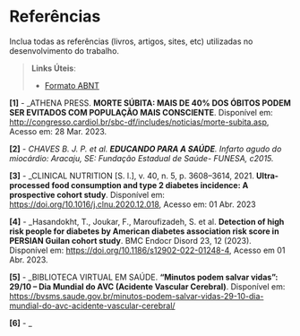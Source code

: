 # Referências

Inclua todas as referências (livros, artigos, sites, etc) utilizadas no desenvolvimento do trabalho.

> **Links Úteis**:
> - [Formato ABNT](https://www.normastecnicas.com/referencias/)


**[1]** - _ATHENA PRESS. **MORTE SÚBITA: MAIS DE 40% DOS ÓBITOS PODEM SER EVITADOS COM POPULAÇÃO MAIS CONSCIENTE**. Disponível em: http://congresso.cardiol.br/sbc-df/includes/noticias/morte-subita.asp, Acesso em: 28 Mar. 2023.

**[2]** - _CHAVES B. J. P. et al. **EDUCANDO PARA A SAÚDE**. Infarto agudo do miocárdio: Aracaju, SE: Fundação Estadual de Saúde- FUNESA, c2015._

**[3]** - _CLINICAL NUTRITION [S. l.], v. 40, n. 5, p. 3608–3614, 2021. **Ultra-processed food consumption and type 2 diabetes incidence: A prospective cohort study**. Disponível em: https://doi.org/10.1016/j.clnu.2020.12.018, Acesso em: 01 Abr. 2023

**[4]** - _Hasandokht, T., Joukar, F., Maroufizadeh, S. et al. **Detection of high risk people for diabetes by American diabetes association risk score in PERSIAN Guilan cohort study**. BMC Endocr Disord 23, 12 (2023). Disponível em: https://doi.org/10.1186/s12902-022-01248-4, Acesso em 01 Abr. 2023.

**[5]** - _BIBLIOTECA VIRTUAL EM SAÚDE. **“Minutos podem salvar vidas”: 29/10 – Dia Mundial do AVC (Acidente Vascular Cerebral)**. Disponível em: https://bvsms.saude.gov.br/minutos-podem-salvar-vidas-29-10-dia-mundial-do-avc-acidente-vascular-cerebral/

**[6]** - _


